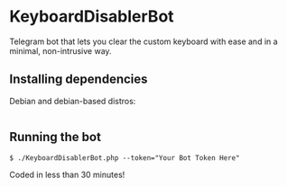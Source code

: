 # KeyboardDisablerBot
Telegram bot that lets you clear the custom keyboard with ease and in a minimal, non-intrusive way.


## Installing dependencies

Debian and debian-based distros:

```$ sudo apt install php php-curl curl
```

## Running the bot

```$ chmod +x KeyboardDisablerBot.php
$ ./KeyboardDisablerBot.php --token="Your Bot Token Here"
```

Coded in less than 30 minutes!
